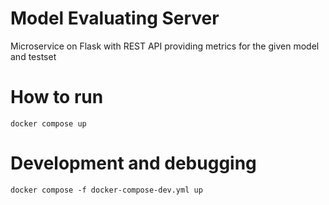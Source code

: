 # Model Evaluating Server
Microservice on Flask with REST API providing metrics for the given model and testset

# How to run
```
docker compose up
```

# Development and debugging
```
docker compose -f docker-compose-dev.yml up
```